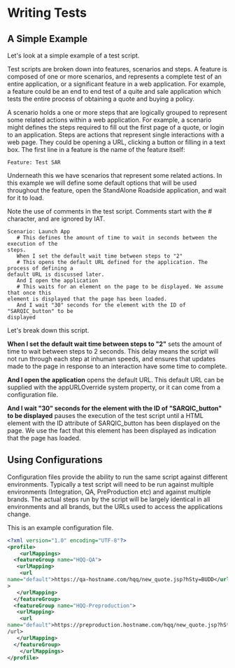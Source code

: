 # Writing Tests
## A Simple Example
 
 Let's look at a simple example of a test script.

 Test scripts are broken down into features, scenarios and steps.
A feature is composed of one or more scenarios, and represents a complete test of an entire application, or a significant feature in a web application. For example, a feature could be an end to end test of a quite and sale application which tests the entire process of obtaining a quote and buying a policy.

 A scenario holds a one or more steps that are logically grouped to represent some related actions within a web application. For example, a scenario might defines the steps required to fill out the first page of a quote, or login to an application.
Steps are actions that represent single interactions with a web page. They could be opening a URL, clicking a button or filling in a text box. The first line in a feature is the name of the feature itself:

```
Feature: Test SAR
```

 Underneath this we have scenarios that represent some related actions. In this example we will define some default options that will be used throughout the feature, open the StandAlone Roadside application, and wait for it to load.
 
 Note the use of comments in the test script. Comments start with the # character, and are ignored by IAT.
 
```
Scenario: Launch App
   # This defines the amount of time to wait in seconds between the execution of the
steps.
   When I set the default wait time between steps to "2"
   # This opens the default URL defined for the application. The process of defining a
default URL is discussed later.
   And I open the application
   # This waits for an element on the page to be displayed. We assume that once this
element is displayed that the page has been loaded.
   And I wait "30" seconds for the element with the ID of "SARQIC_button" to be
displayed
```

 Let's break down this script.

 **When I set the default wait time between steps to "2"** sets the amount of time to wait between steps to 2 seconds. This delay means the script will not run through each step at inhuman speeds, and ensures that updates made to the page in response to an interaction have some time to complete.

 **And I open the application** opens the default URL. This default URL can be supplied with the appURLOverride system property, or it can come from a configuration file.
 
 **And I wait "30" seconds for the element with the ID of "SARQIC_button" to be displayed** pauses the execution of the test script until a HTML element with the ID attribute of SARQIC_button has been displayed on the page. We use the fact that this element has been displayed as indication that the page has loaded.
 
## Using Configurations

 Configuration files provide the ability to run the same script against different environments. Typically a test script will need to be run against multiple environments (Integration, QA, PreProduction etc) and against multiple brands. The actual steps run by the script will be largely identical in all environments and all brands, but the URLs used to access the applications change.

This is an example configuration file.

```xml
<?xml version="1.0" encoding="UTF-8"?>
<profile>
    <urlMappings>
  <featureGroup name="HQQ-QA">
   <urlMapping>
    <url
name="default">https://qa-hostname.com/hqq/new_quote.jsp?hSty=BUDD</url
>
   </urlMapping>
  </featureGroup>
  <featureGroup name="HQQ-Preproduction">
   <urlMapping>
    <url
name="default">https://preproduction.hostname.com/hqq/new_quote.jsp?hSty=BUDD<
/url>
   </urlMapping>
  </featureGroup>
    </urlMappings>
</profile>
```